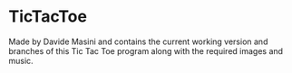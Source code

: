 # TicTacToe
Made by Davide Masini and contains the current working version and branches of this Tic Tac Toe program along with the required images and music. 

